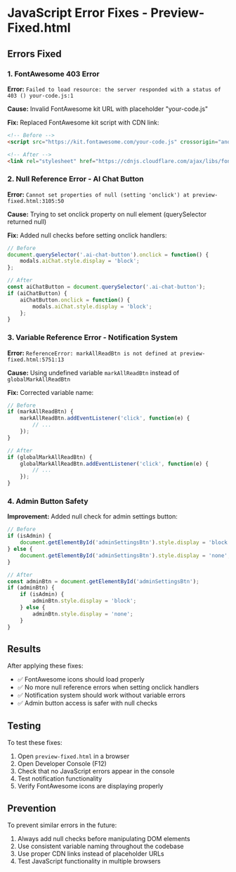 # JavaScript Error Fixes - Preview-Fixed.html

## Errors Fixed

### 1. FontAwesome 403 Error
**Error:** `Failed to load resource: the server responded with a status of 403 () your-code.js:1`

**Cause:** Invalid FontAwesome kit URL with placeholder "your-code.js"

**Fix:** Replaced FontAwesome kit script with CDN link:
```html
<!-- Before -->
<script src="https://kit.fontawesome.com/your-code.js" crossorigin="anonymous"></script>

<!-- After -->
<link rel="stylesheet" href="https://cdnjs.cloudflare.com/ajax/libs/font-awesome/6.4.0/css/all.min.css" crossorigin="anonymous">
```

### 2. Null Reference Error - AI Chat Button
**Error:** `Cannot set properties of null (setting 'onclick') at preview-fixed.html:3105:50`

**Cause:** Trying to set onclick property on null element (querySelector returned null)

**Fix:** Added null checks before setting onclick handlers:
```javascript
// Before
document.querySelector('.ai-chat-button').onclick = function() {
    modals.aiChat.style.display = 'block';
};

// After
const aiChatButton = document.querySelector('.ai-chat-button');
if (aiChatButton) {
    aiChatButton.onclick = function() {
        modals.aiChat.style.display = 'block';
    };
}
```

### 3. Variable Reference Error - Notification System
**Error:** `ReferenceError: markAllReadBtn is not defined at preview-fixed.html:5751:13`

**Cause:** Using undefined variable `markAllReadBtn` instead of `globalMarkAllReadBtn`

**Fix:** Corrected variable name:
```javascript
// Before
if (markAllReadBtn) {
    markAllReadBtn.addEventListener('click', function(e) {
        // ...
    });
}

// After
if (globalMarkAllReadBtn) {
    globalMarkAllReadBtn.addEventListener('click', function(e) {
        // ...
    });
}
```

### 4. Admin Button Safety
**Improvement:** Added null check for admin settings button:
```javascript
// Before
if (isAdmin) {
    document.getElementById('adminSettingsBtn').style.display = 'block';
} else {
    document.getElementById('adminSettingsBtn').style.display = 'none';
}

// After
const adminBtn = document.getElementById('adminSettingsBtn');
if (adminBtn) {
    if (isAdmin) {
        adminBtn.style.display = 'block';
    } else {
        adminBtn.style.display = 'none';
    }
}
```

## Results

After applying these fixes:
- ✅ FontAwesome icons should load properly
- ✅ No more null reference errors when setting onclick handlers
- ✅ Notification system should work without variable errors
- ✅ Admin button access is safer with null checks

## Testing

To test these fixes:
1. Open `preview-fixed.html` in a browser
2. Open Developer Console (F12)
3. Check that no JavaScript errors appear in the console
4. Test notification functionality
5. Verify FontAwesome icons are displaying properly

## Prevention

To prevent similar errors in the future:
1. Always add null checks before manipulating DOM elements
2. Use consistent variable naming throughout the codebase
3. Use proper CDN links instead of placeholder URLs
4. Test JavaScript functionality in multiple browsers
